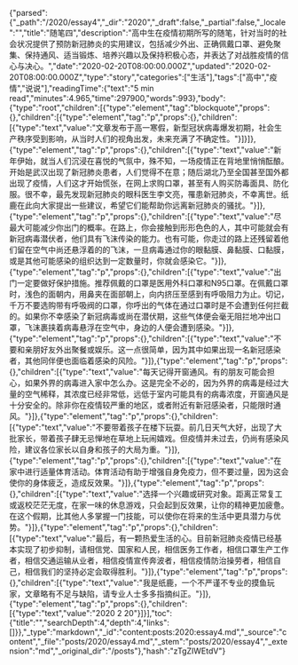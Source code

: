 {"parsed":{"_path":"/2020/essay4","_dir":"2020","_draft":false,"_partial":false,"_locale":"","title":"随笔四","description":"高中生在疫情初期所写的随笔，针对当时的社会状况提供了预防新冠肺炎的实用建议，包括减少外出、正确佩戴口罩、避免聚集、保持通风、适当锻炼、培养兴趣以及保持积极心态，并表达了对战胜疫情的信心与决心。","date":"2020-02-20T08:00:00.000Z","updated":"2020-02-20T08:00:00.000Z","type":"story","categories":["生活"],"tags":["高中","疫情","说说"],"readingTime":{"text":"5 min read","minutes":4.965,"time":297900,"words":993},"body":{"type":"root","children":[{"type":"element","tag":"blockquote","props":{},"children":[{"type":"element","tag":"p","props":{},"children":[{"type":"text","value":"文章发布于高一寒假，新型冠状病毒爆发初期，社会生产秩序受到影响，从当时人们的视角出发，未来充满了不确定性。"}]}]},{"type":"element","tag":"p","props":{},"children":[{"type":"text","value":"新年伊始，就当人们沉浸在喜悦的气氛中，殊不知，一场疫情正在背地里悄悄酝酿。开始是武汉出现了新冠肺炎患者，人们觉得不在意；随后湖北乃至全国甚至国外都出现了疫情，人们这才开始慌张，在网上求购口罩，甚至有人购买防毒面具、防化服。很不幸，最先发现新冠肺炎的眼科医生李文亮，罹患新冠肺炎，不幸离世。纸鹿在此向大家提出一些建议，希望它们能帮助你远离新冠肺炎的骚扰。"}]},{"type":"element","tag":"p","props":{},"children":[{"type":"text","value":"尽最大可能减少你出门的概率。在路上，你会接触到形形色色的人，其中可能就会有新冠病毒潜伏者，他们具有飞沫传染的能力。也有可能，你走过的路上还残留着他们留在空气中尚还悬浮着的的飞沫，一旦病毒通过你的眼黏膜、鼻黏膜、口黏膜，或是其他可能感染的组织达到一定数量时，你就会感染它。"}]},{"type":"element","tag":"p","props":{},"children":[{"type":"text","value":"出门一定要做好保护措施。推荐佩戴的口罩是医用外科口罩和N95口罩。在佩戴口罩时，浅色的面朝内，用鼻夹在面部朝上，向内挤压至感到有呼吸阻力为止。切记，千万不要选购带有呼吸阀的口罩，你呼出的气体在通过口罩时是不会遭到任何拦截的。如果你不幸感染了新冠病毒或尚在潜伏期，这些气体便会毫无阻拦地冲出口罩，飞沫裹挟着病毒悬浮在空气中，身边的人便会遭到感染。"}]},{"type":"element","tag":"p","props":{},"children":[{"type":"text","value":"不要和亲朋好友外出聚餐或娱乐。这一点很简单，因为其中如果出现一名新冠感染者，其他同伴便也面临着感染的风险。"}]},{"type":"element","tag":"p","props":{},"children":[{"type":"text","value":"每天记得开窗通风。有的朋友可能会担心，如果外界的病毒进入家中怎么办。这是完全不必的，因为外界的病毒是经过大量的空气稀释，其浓度已经非常低，远低于室内可能具有的病毒浓度，开窗通风是十分安全的。除非你在疫情较严重的地区，或者附近有新冠感染者，只能限时通风。"}]},{"type":"element","tag":"p","props":{},"children":[{"type":"text","value":"不要带着孩子在楼下玩耍。前几日天气大好，出现了大批家长，带着孩子肆无忌惮地在草地上玩闹嬉戏。但疫情并未过去，仍尚有感染风险，建议各位家长以自身和孩子的大局为重。"}]},{"type":"element","tag":"p","props":{},"children":[{"type":"text","value":"在家中进行适量体育活动。体育活动有助于增强自身免疫力，但不要过量，因为这会使你的身体疲乏，造成反效果。"}]},{"type":"element","tag":"p","props":{},"children":[{"type":"text","value":"选择一个兴趣或研究对象。距离正常复工或返校茫茫无度，在家一味的休息游戏，只会起到反效果，让你的精神更加疲惫。在这个假期，比其他人多掌握一门技能，可以使你在将来的生活中更具潜力与优势。"}]},{"type":"element","tag":"p","props":{},"children":[{"type":"text","value":"最后，有一颗热爱生活的心。目前新冠肺炎疫情已经基本实现了初步抑制，请相信党、国家和人民，相信医务工作者，相信口罩生产工作者，相信交通运输从业者，相信疫情宣传奔波者，相信疫情防治操劳者，相信自己，相信我们的坚持必定会取得胜利。"}]},{"type":"element","tag":"p","props":{},"children":[{"type":"text","value":"我是纸鹿，一个不严谨不专业的摸鱼玩家，文章略有不足与缺陷，请专业人士多多指摘纠正。"}]},{"type":"element","tag":"p","props":{},"children":[{"type":"text","value":"2020 2 20"}]}],"toc":{"title":"","searchDepth":4,"depth":4,"links":[]}},"_type":"markdown","_id":"content:posts:2020:essay4.md","_source":"content","_file":"posts/2020/essay4.md","_stem":"posts/2020/essay4","_extension":"md","_original_dir":"/posts"},"hash":"zTgZIWEtdV"}